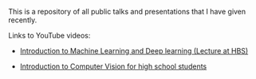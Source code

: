 This is a repository of all public talks and presentations that I have given recently.

Links to YouTube videos:

- [Introduction to Machine Learning and Deep learning (Lecture at HBS)](https://www.youtube.com/watch?v=lsizZGqDszc)

- [Introduction to Computer Vision for high school students](https://www.youtube.com/watch?v=rO3yP4ftB3U)
